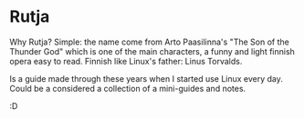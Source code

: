 # Rutja
Why Rutja? 
Simple: the name come from Arto Paasilinna's "The Son of the Thunder God" which is one of the main characters, 
a funny and light finnish opera easy to read. 
Finnish like Linux's father: Linus Torvalds. 

Is a guide made through these years when I started use Linux every day. Could be a considered a collection of a mini-guides and notes.

:D
